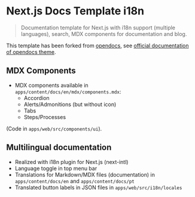 # Next.js Docs Template i18n

> Documentation template for Next.js with i18n support (multiple languages), search, MDX components for documentation and blog.

This template has been forked from [opendocs](https://github.com/daltonmenezes/opendocs), see [official documentation of opendocs theme](https://opendocs.daltonmenezes.com/docs ).

## MDX Components

- MDX components available in `apps/content/docs/en/mdx/components.mdx`:
  - Accordion
  - Alerts/Admonitions (but without icon)
  - Tabs
  - Steps/Processes

(Code in `apps/web/src/components/ui`).

## Multilingual documentation

- Realized with i18n plugin for Next.js (next-intl)
- Language toggle in top menu bar
- Translations for Markdown/MDX files (documentation) in `apps/content/docs/en` and `apps/content/docs/pt`
- Translated button labels in JSON files in `apps/web/src/i18n/locales`